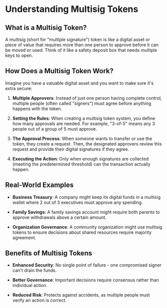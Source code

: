# Understanding Multisig Tokens

## What is a Multisig Token?

A multisig (short for "multiple signature") token is like a digital asset or piece of value that requires more than one person to approve before it can be moved or used. Think of it like a safety deposit box that needs multiple keys to open.

## How Does a Multisig Token Work?

Imagine you have a valuable digital asset and you want to make sure it's extra secure:

1. **Multiple Approvers**: Instead of just one person having complete control, multiple people (often called "signers") must agree before anything happens with the token.

2. **Setting the Rules**: When creating a multisig token system, you define how many approvals are needed. For example, "3-of-5" means any 3 people out of a group of 5 must approve.

3. **The Approval Process**: When someone wants to transfer or use the token, they create a request. Then, the designated approvers review this request and provide their digital signatures if they agree.

4. **Executing the Action**: Only when enough signatures are collected (meeting the predetermined threshold) can the transaction actually happen.

## Real-World Examples

- **Business Treasury**: A company might keep its digital funds in a multisig wallet where 2 out of 3 executives must approve any spending.
  
- **Family Savings**: A family savings account might require both parents to approve withdrawals above a certain amount.
  
- **Organization Governance**: A community organization might use multisig tokens to ensure decisions about shared resources require majority agreement.

## Benefits of Multisig Tokens

- **Enhanced Security**: No single point of failure - one compromised signer can't drain the funds.
  
- **Better Governance**: Important decisions require consensus rather than individual action.
  
- **Reduced Risk**: Protects against accidents, as multiple people must verify an action is correct.